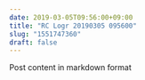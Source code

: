 ```yaml
---
date: 2019-03-05T09:56:00+09:00
title: "RC Logr 20190305 095600"
slug: "1551747360"
draft: false
---
```


Post content in markdown format
